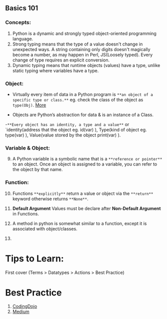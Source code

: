## Basics 101

### Concepts:
1. Python is a dynamic and strongly typed object-oriented programming language.
2. Strong typing means that the type of a value doesn't change in unexpected ways. A string containing only digits doesn't magically become a number, as may happen in Perl, JS(Loosely typed). Every change of type requires an explicit conversion.
3. Dynamic typing means that runtime objects (values) have a type, unlike static typing where variables have a type.

### Object:
- Virtually every item of data in a Python program is `**an object of a specific type or class.**` eg. check the class of the object as `type(Obj)`. [More](https://realpython.com/python-variables/#object-references)

- Objects are Python’s abstraction for data & is an instance of a Class.

 -`**Every object has an identity, a type and a value**` or `identity(address that the object eg. id(var) ), Type(kind of object eg. type(var) ), Value(value stored by the object print(var) ).

### Variable & Object:
9. A Python variable is a symbolic name that is a `**reference or pointer**` to an object. Once an object is assigned to a variable, you can refer to the object by that name.

### Function:
10. Functions `**explicitly**` return a value or object via the `**return**` keyword otherwise returns `**None**`.
11. **Default Argument** Values must be declare after **Non-Default Argument** in Functions.

12. A method in python is somewhat similar to a function, except it is associated with object/classes.

13. 

# Tips to Learn:
First cover (Terms > Datatypes > Actions > Best Practice)



# Best Practice
1. [CodingDojo](https://www.codingdojo.com/blog/python-best-practices)
2. [Medium](https://medium.com/pythonland/30-python-best-practices-tips-and-tricks-19172564f9c)

